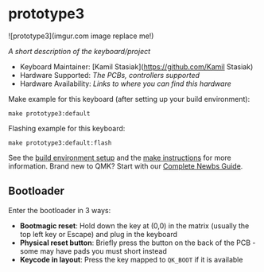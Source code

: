 # prototype3

![prototype3](imgur.com image replace me!)

*A short description of the keyboard/project*

* Keyboard Maintainer: [Kamil Stasiak](https://github.com/Kamil Stasiak)
* Hardware Supported: *The PCBs, controllers supported*
* Hardware Availability: *Links to where you can find this hardware*

Make example for this keyboard (after setting up your build environment):

    make prototype3:default

Flashing example for this keyboard:

    make prototype3:default:flash

See the [build environment setup](https://docs.qmk.fm/#/getting_started_build_tools) and the [make instructions](https://docs.qmk.fm/#/getting_started_make_guide) for more information. Brand new to QMK? Start with our [Complete Newbs Guide](https://docs.qmk.fm/#/newbs).

## Bootloader

Enter the bootloader in 3 ways:

* **Bootmagic reset**: Hold down the key at (0,0) in the matrix (usually the top left key or Escape) and plug in the keyboard
* **Physical reset button**: Briefly press the button on the back of the PCB - some may have pads you must short instead
* **Keycode in layout**: Press the key mapped to `QK_BOOT` if it is available
